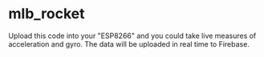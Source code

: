 # mlb_rocket
Upload this code into your "ESP8266" and you could take live measures of acceleration and gyro. The data will be uploaded in real time to Firebase.
